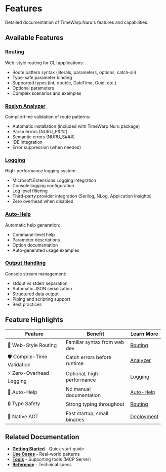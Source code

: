 # Features

Detailed documentation of TimeWarp.Nuru's features and capabilities.

## Available Features

### [Routing](routing.md)
Web-style routing for CLI applications:
- Route pattern syntax (literals, parameters, options, catch-all)
- Type-safe parameter binding
- Supported types (int, double, DateTime, Guid, etc.)
- Optional parameters
- Complex scenarios and examples

### [Roslyn Analyzer](analyzer.md)
Compile-time validation of route patterns:
- Automatic installation (included with TimeWarp.Nuru package)
- Parse errors (NURU_P###)
- Semantic errors (NURU_S###)
- IDE integration
- Error suppression (when needed)

### [Logging](logging.md)
High-performance logging system:
- Microsoft.Extensions.Logging integration
- Console logging configuration
- Log level filtering
- Third-party provider integration (Serilog, NLog, Application Insights)
- Zero overhead when disabled

### [Auto-Help](auto-help.md)
Automatic help generation:
- Command-level help
- Parameter descriptions
- Option documentation
- Auto-generated usage examples

### [Output Handling](output-handling.md)
Console stream management:
- stdout vs stderr separation
- Automatic JSON serialization
- Structured data output
- Piping and scripting support
- Best practices

## Feature Highlights

| Feature | Benefit | Learn More |
|---------|---------|------------|
| 🎯 Web-Style Routing | Familiar syntax from web dev | [Routing](routing.md) |
| 🛡️ Compile-Time Validation | Catch errors before runtime | [Analyzer](analyzer.md) |
| ⚡ Zero-Overhead Logging | Optional, high-performance | [Logging](logging.md) |
| 📖 Auto-Help | No manual documentation | [Auto-Help](auto-help.md) |
| 🔒 Type Safety | Strong typing throughout | [Routing](routing.md#type-safety) |
| 🚀 Native AOT | Fast startup, small binaries | [Deployment](../guides/deployment.md) |

## Related Documentation

- **[Getting Started](../getting-started.md)** - Quick start guide
- **[Use Cases](../use-cases.md)** - Real-world patterns
- **[Tools](../tools/)** - Supporting tools (MCP Server)
- **[Reference](../reference/)** - Technical specs
